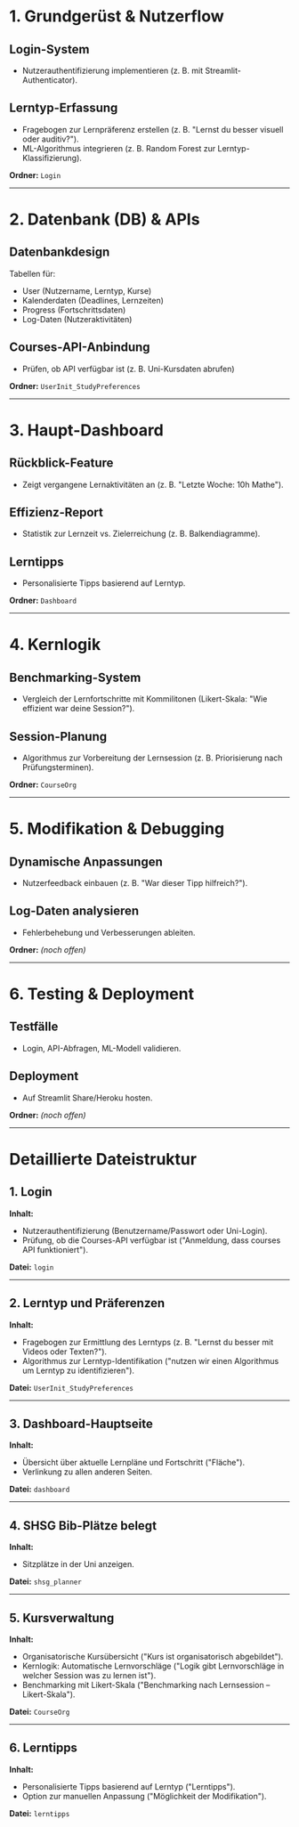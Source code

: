 # 1. Grundgerüst & Nutzerflow

## Login-System
- Nutzerauthentifizierung implementieren (z. B. mit Streamlit-Authenticator).
  
## Lerntyp-Erfassung
- Fragebogen zur Lernpräferenz erstellen (z. B. "Lernst du besser visuell oder auditiv?").
- ML-Algorithmus integrieren (z. B. Random Forest zur Lerntyp-Klassifizierung).

**Ordner:** `Login`

---

# 2. Datenbank (DB) & APIs

## Datenbankdesign
Tabellen für:
- User (Nutzername, Lerntyp, Kurse)
- Kalenderdaten (Deadlines, Lernzeiten)
- Progress (Fortschrittsdaten)
- Log-Daten (Nutzeraktivitäten)

## Courses-API-Anbindung
- Prüfen, ob API verfügbar ist (z. B. Uni-Kursdaten abrufen)

**Ordner:** `UserInit_StudyPreferences`

---

# 3. Haupt-Dashboard

## Rückblick-Feature
- Zeigt vergangene Lernaktivitäten an (z. B. "Letzte Woche: 10h Mathe").

## Effizienz-Report
- Statistik zur Lernzeit vs. Zielerreichung (z. B. Balkendiagramme).

## Lerntipps
- Personalisierte Tipps basierend auf Lerntyp.

**Ordner:** `Dashboard`

---

# 4. Kernlogik

## Benchmarking-System
- Vergleich der Lernfortschritte mit Kommilitonen (Likert-Skala: "Wie effizient war deine Session?").

## Session-Planung
- Algorithmus zur Vorbereitung der Lernsession (z. B. Priorisierung nach Prüfungsterminen).

**Ordner:** `CourseOrg`

---

# 5. Modifikation & Debugging

## Dynamische Anpassungen
- Nutzerfeedback einbauen (z. B. "War dieser Tipp hilfreich?").

## Log-Daten analysieren
- Fehlerbehebung und Verbesserungen ableiten.

**Ordner:** *(noch offen)*

---

# 6. Testing & Deployment

## Testfälle
- Login, API-Abfragen, ML-Modell validieren.

## Deployment
- Auf Streamlit Share/Heroku hosten.

**Ordner:** *(noch offen)*

---

# Detaillierte Dateistruktur

## 1. Login
**Inhalt:**
- Nutzerauthentifizierung (Benutzername/Passwort oder Uni-Login).
- Prüfung, ob die Courses-API verfügbar ist ("Anmeldung, dass courses API funktioniert").

**Datei:** `login`

---

## 2. Lerntyp und Präferenzen
**Inhalt:**
- Fragebogen zur Ermittlung des Lerntyps (z. B. "Lernst du besser mit Videos oder Texten?").
- Algorithmus zur Lerntyp-Identifikation ("nutzen wir einen Algorithmus um Lerntyp zu identifizieren").

**Datei:** `UserInit_StudyPreferences`

---

## 3. Dashboard-Hauptseite
**Inhalt:**
- Übersicht über aktuelle Lernpläne und Fortschritt ("Fläche").
- Verlinkung zu allen anderen Seiten.

**Datei:** `dashboard`

---

## 4. SHSG Bib-Plätze belegt
**Inhalt:**
- Sitzplätze in der Uni anzeigen.

**Datei:** `shsg_planner`

---

## 5. Kursverwaltung
**Inhalt:**
- Organisatorische Kursübersicht ("Kurs ist organisatorisch abgebildet").
- Kernlogik: Automatische Lernvorschläge ("Logik gibt Lernvorschläge in welcher Session was zu lernen ist").
- Benchmarking mit Likert-Skala ("Benchmarking nach Lernsession – Likert-Skala").

**Datei:** `CourseOrg`

---

## 6. Lerntipps
**Inhalt:**
- Personalisierte Tipps basierend auf Lerntyp ("Lerntipps").
- Option zur manuellen Anpassung ("Möglichkeit der Modifikation").

**Datei:** `lerntipps`
